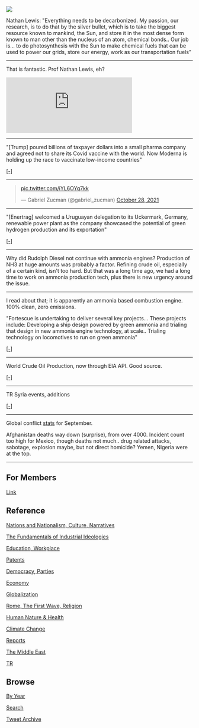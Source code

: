 <img src="https://drive.google.com/uc?export=view&id=1B2wf9R7AMH1d7Vw6e2mucLbIQ5NSjir7"/>

Nathan Lewis: "Everything needs to be decarbonized. My passion, our
research, is to do that by the silver bullet, which is to take the
biggest resource known to mankind, the Sun, and store it in the most
dense form known to man other than the nucleus of an atom, chemical
bonds.. Our job is...  to do photosynthesis with the Sun to make
chemical fuels that can be used to power our grids, store our
energy, work as our transportation fuels"

---

That is fantastic. Prof Nathan Lewis, eh?

<iframe width="340" src="https://www.youtube.com/embed/g_1oiJqE3OI?start=725&end=812" title="YouTube video player" frameborder="0" allow="accelerometer; autoplay; clipboard-write; encrypted-media; gyroscope; picture-in-picture" allowfullscreen></iframe>

---

"[Trump] poured billions of taxpayer dollars into a small pharma
company and agreed not to share its Covid vaccine with the world. Now
Moderna is holding up the race to vaccinate low-income
countries"

[[-]](https://www.politico.com/news/2021/11/05/trump-deal-moderna-global-vaccine-effort-519771)

---

<blockquote class="twitter-tweet"><p lang="und" dir="ltr"><a href="https://t.co/iYL6OYq7kk">pic.twitter.com/iYL6OYq7kk</a></p>&mdash; Gabriel Zucman (@gabriel_zucman) <a href="https://twitter.com/gabriel_zucman/status/1453564057491939336?ref_src=twsrc%5Etfw">October 28, 2021</a></blockquote> <script async src="https://platform.twitter.com/widgets.js" charset="utf-8"></script>

---


"[Enertrag] welcomed a Uruguayan delegation to its Uckermark, Germany,
renewable power plant as the company showcased the potential of green
hydrogen production and its exportation"

[[-]](https://www.h2-view.com/story/enertrag-welcomes-uruguayan-delegation-to-showcase-the-potential-of-green-hydrogen-production/)

---

Why did Rudolph Diesel not continue with ammonia engines? Production
of NH3 at huge amounts was probably a factor. Refining crude oil,
especially of a certain kind, isn't too hard.  But that was a long
time ago, we had a long time to work on ammonia production tech, plus
there is new urgency around the issue.

---

I read about that; it is apparently an ammonia based combustion
engine. 100% clean, zero emissions.

"Fortescue is undertaking to deliver several key projects... These
projects include: Developing a ship design powered by green ammonia
and trialing that design in new ammonia engine technology, at
scale.. Trialing technology on locomotives to run on green ammonia"

[[-]](https://www.greencarcongress.com/2021/04/20210410-fmg.html)

---

World Crude Oil Production, now through EIA API. Good source.

[[-]](2019/05/stats.md#worldoil)

---

TR Syria events, additions

[[-]](2017/12/timeline-syria-tr.md)

---

Global conflict [stats](2019/05/confstats.md) for September.

Afghanistan deaths way down (surprise), from over 4000. Incident count
too high for Mexico, though deaths not much.. drug related attacks,
sabotage, explosion maybe, but not direct homicide? Yemen, Nigeria
were at the top.

---

## For Members

[Link](https://thirdwave-members.herokuapp.com)

## Reference

[Nations and Nationalism, Culture, Narratives](/2013/02/nations-and-nationalism.md)

[The Fundamentals of Industrial Ideologies](/2011/04/fundamentals-of-industrial-ideologies.md)

[Education, Workplace](2017/09/education-workplace.md)

[Patents](/2018/09/patents.md)

[Democracy, Parties](/2016/11/democracy.md)

[Economy](/2018/05/economy.md)

[Globalization](/2018/09/globalization.md)

[Rome, The First Wave, Religion](/2017/12/rome.md)

[Human Nature & Health](/2020/07/human-nature.md)

[Climate Change](/2018/12/climate.md)

[Reports](/2019/05/reports.md)

[The Middle East](/2019/07/middleeast.md)

[TR](../tr)

## Browse

[By Year](years.md)

[Search](search.html)

[Tweet Archive](/tweets/README.md)


